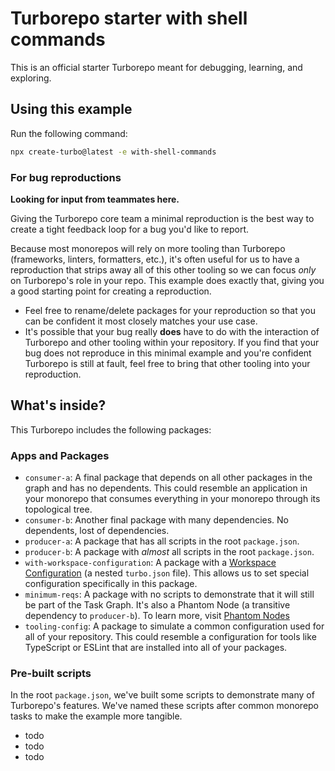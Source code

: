 # Turborepo starter with shell commands

This is an official starter Turborepo meant for debugging, learning, and exploring.

## Using this example

Run the following command:

```sh
npx create-turbo@latest -e with-shell-commands
```

### For bug reproductions

**Looking for input from teammates here.**

Giving the Turborepo core team a minimal reproduction is the best way to create a tight feedback loop for a bug you'd like to report.

Because most monorepos will rely on more tooling than Turborepo (frameworks, linters, formatters, etc.), it's often useful for us to have a reproduction that strips away all of this other tooling so we can focus _only_ on Turborepo's role in your repo. This example does exactly that, giving you a good starting point for creating a reproduction.

- Feel free to rename/delete packages for your reproduction so that you can be confident it most closely matches your use case.
- It's possible that your bug really **does** have to do with the interaction of Turborepo and other tooling within your repository. If you find that your bug does not reproduce in this minimal example and you're confident Turborepo is still at fault, feel free to bring that other tooling into your reproduction.

## What's inside?

This Turborepo includes the following packages:

### Apps and Packages

- `consumer-a`: A final package that depends on all other packages in the graph and has no dependents. This could resemble an application in your monorepo that consumes everything in your monorepo through its topological tree.
- `consumer-b`: Another final package with many dependencies. No dependents, lost of dependencies.
- `producer-a`: A package that has all scripts in the root `package.json`.
- `producer-b`: A package with _almost_ all scripts in the root `package.json`.
- `with-workspace-configuration`: A package with a [Workspace Configuration](https://turbo.build/repo/docs/core-concepts/monorepos/configuring-workspaces) (a nested `turbo.json` file). This allows us to set special configuration specifically in this package.
- `minimum-reqs`: A package with no scripts to demonstrate that it will still be part of the Task Graph. It's also a Phantom Node (a transitive dependency to `producer-b`). To learn more, visit [Phantom Nodes](https://turbo.build/core-concepts/monorepos/the-task-graph#phantom-nodes)
- `tooling-config`: A package to simulate a common configuration used for all of your repository. This could resemble a configuration for tools like TypeScript or ESLint that are installed into all of your packages.

### Pre-built scripts

In the root `package.json`, we've built some scripts to demonstrate many of Turborepo's features. We've named these scripts after common monorepo tasks to make the example more tangible.

- todo
- todo
- todo
